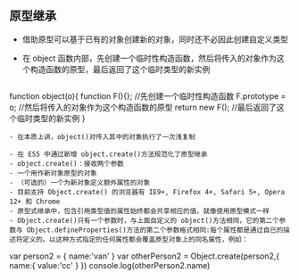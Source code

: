 ## 原型继承

- 借助原型可以基于已有的对象创建新的对象，同时还不必因此创建自定义类型

- 在 object 函数内部，先创建一个临时性构造函数，然后将传入的对象作为这个构造函数的原型，最后返回了这个临时类型的新实例
  ```
 function object(o){
  function F(){}; //先创建一个临时性构造函数
  F.prototype = o; //然后将传入的对象作为这个构造函数的原型
  return new F(); //最后返回了这个临时类型的新实例
}
  ```
- 在本质上讲，object()对传入其中的对象执行了一次浅复制

- 在 ES5 中通过新增 object.create()方法规范化了原型继承
- object.create()：接收两个参数
  - 一个用作新对象原型的对象
  - （可选的）一个为新对象定义额外属性的对象
- 目前支持 Object.create() 的浏览器有 IE9+, Firefox 4+, Safari 5+, Opera 12+ 和 Chrome
- 原型式继承中，包含引用类型值的属性始终都会共享相应的值，就像使用原型模式一样
- Object.create()只有一个参数时，与上面自定义的 object()方法相同，它的第二个参数与 Object.defineProperties()方法的第二个参数格式相同:每个属性都是通过自已的描述符定义的。以这种方式指定的任何属性都会覆盖原型对象上的同名属性，例如：

```
  var person2 = {
    name:'van'
  }
  var otherPerson2 = Object.create(person2,{
    name:{
      value:'cc'
    }
  })
  console.log(otherPerson2.name)
```
